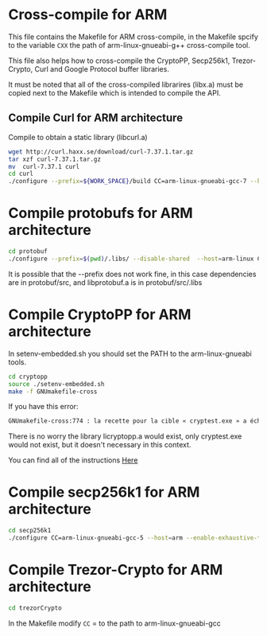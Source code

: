 # Cross-compile for ARM

This file contains the Makefile for ARM cross-compile, in the Makefile spcify to the variable `CXX` the path of arm-linux-gnueabi-g++ cross-compile tool. 

This file also helps how to cross-compile the CryptoPP, Secp256k1, Trezor-Crypto, Curl and Google Protocol buffer libraries. 

It must be noted that all of the cross-compiled librarires (libx.a) must be copied next to the Makefile which is intended to compile the API. 

## Compile Curl for ARM architecture

Compile to obtain a static library (libcurl.a)

```bash
wget http://curl.haxx.se/download/curl-7.37.1.tar.gz
tar xzf curl-7.37.1.tar.gz
mv  curl-7.37.1 curl
cd curl
./configure --prefix=${WORK_SPACE}/build CC=arm-linux-gnueabi-gcc-7 --host=arm-linux-gnueabi --disable-shared --enable-static
```





# Compile protobufs for ARM architecture

```bash
cd protobuf
./configure --prefix=$(pwd)/.libs/ --disable-shared  --host=arm-linux CC=arm-linux-gnueabi-gcc CXX=arm-linux-gnueabi-g++ --with-protoc=/src/protoc
```

It is possible that the --prefix does not work fine, in this case dependencies are in protobuf/src, and libprotobuf.a is in protobuf/src/.libs



# Compile CryptoPP for ARM architecture

In setenv-embedded.sh you should set the PATH to the arm-linux-gnueabi tools.

```bash
cd cryptopp
source ./setenv-embedded.sh 
make -f GNUmakefile-cross
```

If you have this error:

```bash
GNUmakefile-cross:774 : la recette pour la cible « cryptest.exe » a échouée
```
There is no worry the library licryptopp.a would exist, only cryptest.exe would not exist, but it doesn't necessary in this context.

You can find all of the instructions [Here](https://www.cryptopp.com/wiki/ARM_Embedded_(Command_Line))




# Compile secp256k1 for ARM architecture

```bash
cd secp256k1
./configure CC=arm-linux-gnueabi-gcc-5 --host=arm --enable-exhaustive-tests=no
```

# Compile Trezor-Crypto for ARM architecture

```bash
cd trezorCrypto
```
In the Makefile modify `CC` = to the path to arm-linux-gnueabi-gcc